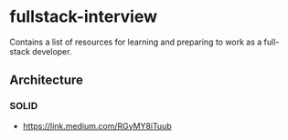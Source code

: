# fullstack-interview
Contains a list of resources for learning and preparing to work as a full-stack developer.


## Architecture
### SOLID
 - https://link.medium.com/RGyMY8iTuub
